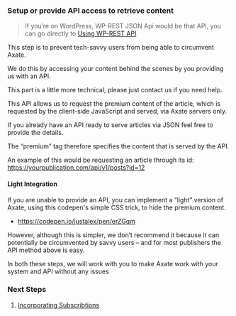 ### Setup or provide API access to retrieve content


> If you’re on WordPress, WP-REST JSON Api would be that API, you can go directly to [Using WP-REST API](./wordpress-api.md)


This step is to prevent tech-savvy users from being able to circumvent Axate. 

We do this by accessing your content behind the scenes by you providing us with an API. 

This part is a little more technical, please just contact us if you need help.

This API allows us to request the premium content of the article, which is requested by the client-side JavaScript and served, via Axate servers only. 

If you already have an API ready to serve articles via JSON feel free to provide the details.

The “premium” tag therefore specifies the content that is served by the API. 

An example of this would be requesting an article through its id: https://yourpublication.com/api/v1/posts?id=12

#### Light Integration

If you are unable to provide an API, you can implement a “light” version of Axate, using this codepen's simple CSS trick, to hide the premium content.

* https://codepen.io/justalex/pen/erZGqm

However, although this is simpler, we don’t recommend it because it can potentially be circumvented by savvy users – and for most publishers the API method above is easy.

In both these steps, we will work with you to make Axate work with your system and API without any issues


### Next Steps

1. [Incorporating Subscribtions](./subscriptions-api.md)
